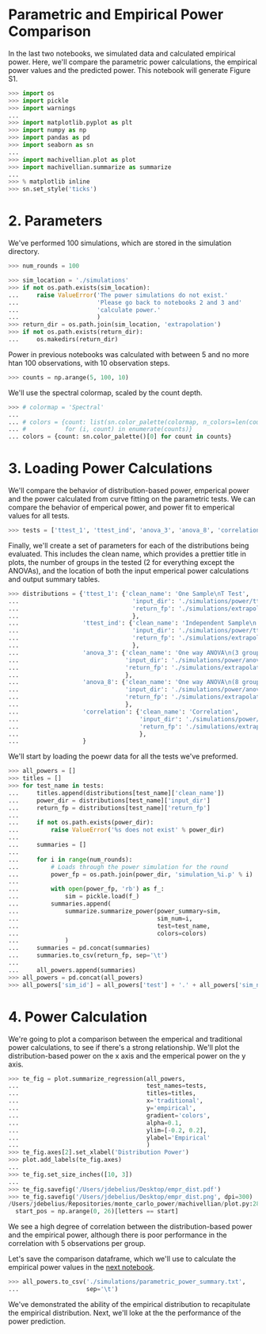 # Parametric and Empirical Power Comparison

In the last two notebooks, we simulated data and calculated empirical power. Here, we'll compare the parametric power calculations, the empirical power values and the predicted power. This notebook will generate Figure S1.

```python
>>> import os
>>> import pickle
>>> import warnings
...
>>> import matplotlib.pyplot as plt
>>> import numpy as np
>>> import pandas as pd
>>> import seaborn as sn
...
>>> import machivellian.plot as plot
>>> import machivellian.summarize as summarize
...
>>> % matplotlib inline
>>> sn.set_style('ticks')
```

# 2. Parameters

We've performed 100 simulations, which are stored in the simulation directory.

```python
>>> num_rounds = 100
```

```python
>>> sim_location = './simulations'
>>> if not os.path.exists(sim_location):
...     raise ValueError('The power simulations do not exist.'
...                      'Please go back to notebooks 2 and 3 and'
...                      'calculate power.'
...                      )
>>> return_dir = os.path.join(sim_location, 'extrapolation')
>>> if not os.path.exists(return_dir):
...     os.makedirs(return_dir)
```

Power in previous notebooks was calculated with between 5 and no more htan 100 observations, with 10 observation steps.

```python
>>> counts = np.arange(5, 100, 10)
```

We'll use the spectral colormap, scaled by the count depth.

```python
>>> # colormap = 'Spectral'
...
... # colors = {count: list(sn.color_palette(colormap, n_colors=len(counts))[i])
... #           for (i, count) in enumerate(counts)}
... colors = {count: sn.color_palette()[0] for count in counts}
```

# 3. Loading Power Calculations

We'll compare the behavior of distribution-based power, emperical power and the power calculated from curve fitting on the parametric tests. We can compare the behavior of emperical power, and power fit to emperical values for all tests.

```python
>>> tests = ['ttest_1', 'ttest_ind', 'anova_3', 'anova_8', 'correlation']
```

Finally, we'll create a set of parameters for each of the distributions being evaluated. This includes the clean name, which provides a prettier title in plots, the number of groups in the tested (2 for everything except the ANOVAs), and the location of both the input emperical power calculations and output summary tables.

```python
>>> distributions = {'ttest_1': {'clean_name': 'One Sample\nT Test',
...                                'input_dir': './simulations/power/ttest_1/',
...                                'return_fp': './simulations/extrapolation/ttest_1.txt'
...                                },
...                  'ttest_ind': {'clean_name': 'Independent Sample\n T Test',
...                                'input_dir': './simulations/power/ttest_ind',
...                                'return_fp': './simulations/extrapolation/ttest_ind.txt'
...                                },
...                  'anova_3': {'clean_name': 'One way ANOVA\n(3 groups)',
...                              'input_dir': './simulations/power/anova_3',
...                              'return_fp': './simulations/extrapolation/anova_3.txt'
...                              },
...                  'anova_8': {'clean_name': 'One way ANOVA\n(8 groups)',
...                              'input_dir': './simulations/power/anova_8',
...                              'return_fp': './simulations/extrapolation/anova_8.txt'
...                              },
...                  'correlation': {'clean_name': 'Correlation',
...                                  'input_dir': './simulations/power/correlation',
...                                  'return_fp': './simulations/extrapolation/correlation.txt'
...                                  },
...                  }
```

We'll start by loading the poewr data for all the tests we've preformed.

```python
>>> all_powers = []
>>> titles = []
>>> for test_name in tests:
...     titles.append(distributions[test_name]['clean_name'])
...     power_dir = distributions[test_name]['input_dir']
...     return_fp = distributions[test_name]['return_fp']
...
...     if not os.path.exists(power_dir):
...         raise ValueError('%s does not exist' % power_dir)
...
...     summaries = []
...
...     for i in range(num_rounds):
...         # Loads through the power simulation for the round
...         power_fp = os.path.join(power_dir, 'simulation_%i.p' % i)
...
...         with open(power_fp, 'rb') as f_:
...             sim = pickle.load(f_)
...         summaries.append(
...             summarize.summarize_power(power_summary=sim,
...                                       sim_num=i,
...                                       test=test_name,
...                                       colors=colors)
...             )
...     summaries = pd.concat(summaries)
...     summaries.to_csv(return_fp, sep='\t')
...
...     all_powers.append(summaries)
>>> all_powers = pd.concat(all_powers)
>>> all_powers['sim_id'] = all_powers['test'] + '.' + all_powers['sim_num'].astype(str)
```

# 4. Power Calculation

We're going to plot a comparison between the emperical and traditional power calculations, to see if there's a strong relationship. We'll plot the distribution-based power on the x axis and the emperical power on the y axis.

```python
>>> te_fig = plot.summarize_regression(all_powers,
...                                    test_names=tests,
...                                    titles=titles,
...                                    x='traditional',
...                                    y='empirical',
...                                    gradient='colors',
...                                    alpha=0.1,
...                                    ylim=[-0.2, 0.2],
...                                    ylabel='Empirical'
...                                    )
>>> te_fig.axes[2].set_xlabel('Distribution Power')
>>> plot.add_labels(te_fig.axes)
...
>>> te_fig.set_size_inches([10, 3])
...
>>> te_fig.savefig('/Users/jdebelius/Desktop/empr_dist.pdf')
>>> te_fig.savefig('/Users/jdebelius/Desktop/empr_dist.png', dpi=300)
/Users/jdebelius/Repositories/monte_carlo_power/machivellian/plot.py:28: VisibleDeprecationWarning: using a boolean instead of an integer will result in an error in the future
  start_pos = np.arange(0, 26)[letters == start]
```

We see a high degree of correlation between the distribution-based power and the empirical power, although there is poor performance in the correlation with 5 observations per group.

Let's save the comparison dataframe, which we'll use to calculate the empirical power values in the [next notebook]().

```python
>>> all_powers.to_csv('./simulations/parametric_power_summary.txt',
...                   sep='\t')
```

We've demonstrated the ability of the empirical distribution to recapitulate the empirical distribution. Next, we'll loke at the the performance of the power prediction.
